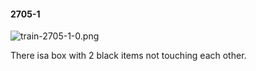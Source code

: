 #### 2705-1
![train-2705-1-0.png](https://github.com/lil-lab/nlvr/raw/master/nlvr/train/images/73/train-2705-1-0.png "train-2705-1-0.png")

There isa box with 2 black items not touching each other.